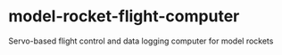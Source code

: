 # model-rocket-flight-computer
Servo-based flight control and data logging computer for model rockets
